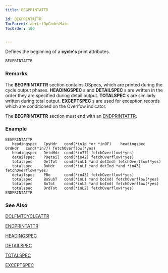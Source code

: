 ```yaml
---
title: BEGPRINTATTR

Id: BEGPRINTATTR
TocParent: aerLrfOpCodesMain
TocOrder: 100


---
```


Defines the beginning of a **cycle's** print attributes. 

```
BEGPRINTATTR    
```

### Remarks
The **BEGPRINTATTR** section contains OSpecs, which are printed during the cycle output phases. **HEADINGSPEC** s and **DETAILSPEC** s are written in the order they are specified during detail output. **TOTALSPEC** s are similarly written during total output. **EXCEPTSPEC** s are used for exception records which are conditioned on the Overlfow indicator. 

The **BEGPRINTATTR** section must end with an [ENDPRINTATTR](BEGPRINTATTR.html). 

### Example

```
BEGPRINTATTR
   headingspec   CpyHdr   cond(*in1p *or *inOF)    headingspec   OrdHdr   cond(*in77) fetchOverflow(*yes)
   headingspec   DetdHdr  cond(*in77) fetchOverflow(*yes)
   detailspec    PDetail  cond(*in42) fetchOverflow(*yes)
   totalspec     DetTot   cond(*inL1 *and detInd) fetchOverflow(*yes)
   totalspec     BoHdr    cond(*inL1 *and detInd *and *in43) fetchOverflow(*yes)
   detailspec    PBo      cond(*in43) fetchOverflow(*yes)
   totalspec     BoSubT   cond(*inL1 *and boInd) fetchOverflow(*yes)
   totalspec     BoTot    cond(*inL2 *and boInd) fetchOverflow(*yes)
   totalspec     OrdTot   cond(*inL2) fetchOverflow(*yes)
ENDPRINTATTR 
```

### See Also
[DCLFMTCYCLEATTR](DCLFMTCYCLEATTR.html)

[ENDPRINTATTR](ENDPRINTATTR.html)

[HEADINGSPEC](HEADINGSPEC.html)

[DETAILSPEC](DETAILSPEC.html)

[TOTALSPEC](TOTALSPEC.html)

[EXCEPTSPEC](EXCEPTSPEC.html) 
